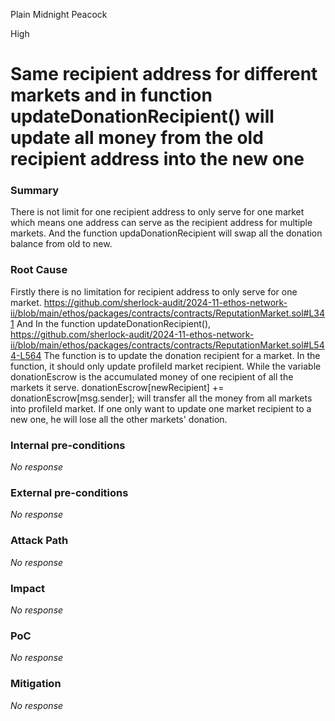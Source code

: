 Plain Midnight Peacock

High

# Same recipient address for different markets and in function updateDonationRecipient() will update all money from the old recipient address into the new one

### Summary

There is not limit for one recipient address to only serve for one market which means one address can serve as the recipient address for multiple markets. And the function updaDonationRecipient will swap all the donation balance from old to new.

### Root Cause

Firstly there is no limitation for recipient address to only serve for one market. https://github.com/sherlock-audit/2024-11-ethos-network-ii/blob/main/ethos/packages/contracts/contracts/ReputationMarket.sol#L341
And In the function updateDonationRecipient(), https://github.com/sherlock-audit/2024-11-ethos-network-ii/blob/main/ethos/packages/contracts/contracts/ReputationMarket.sol#L544-L564 The function is to update the donation recipient for a market. In the function, it should only update profileId market recipient. While the variable donationEscrow is the accumulated money of one recipient of all the markets it serve. donationEscrow[newRecipient] += donationEscrow[msg.sender]; will transfer all the money from all markets into profileId market. If one only want to update one market recipient to a new one, he will lose all the other markets' donation.

### Internal pre-conditions

_No response_

### External pre-conditions

_No response_

### Attack Path

_No response_

### Impact

_No response_

### PoC

_No response_

### Mitigation

_No response_